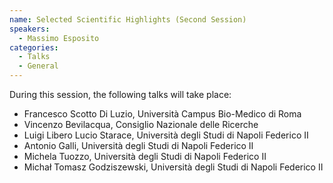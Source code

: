 ```yaml
---
name: Selected Scientific Highlights (Second Session)
speakers:
  - Massimo Esposito
categories:
  - Talks
  - General
---
```

During this session, the following talks will take place: 
* Francesco Scotto Di Luzio, Università Campus Bio-Medico di Roma
* Vincenzo Bevilacqua, Consiglio Nazionale delle Ricerche
* Luigi Libero Lucio	Starace, Università degli Studi di Napoli Federico II
* Antonio	Galli, Università degli Studi di Napoli Federico II
* Michela	Tuozzo, Università degli Studi di Napoli Federico II
* Michał Tomasz	Godziszewski, Università degli Studi di Napoli Federico II
